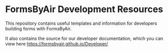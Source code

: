 # FormsByAir Development Resources

This repository contains useful templates and information for developers building forms with FormsByAir.

It also contains the source for our developer documentation, which you can view here https://formsbyair.github.io/Developer/

